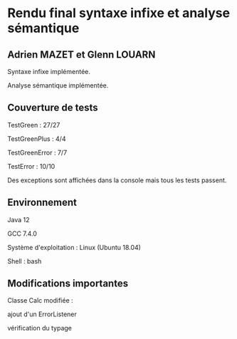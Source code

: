 # Rendu final syntaxe infixe et analyse sémantique

## Adrien MAZET et Glenn LOUARN

Syntaxe infixe implémentée.

Analyse sémantique implémentée.

## Couverture de tests

TestGreen : 27/27 

TestGreenPlus : 4/4

TestGreenError : 7/7

TestError : 10/10

Des exceptions sont affichées dans la console mais tous les tests passent.

## Environnement
Java 12

GCC 7.4.0

Système d'exploitation : Linux (Ubuntu 18.04)

Shell : bash

## Modifications importantes
Classe Calc modifiée : 

ajout d'un ErrorListener

vérification du typage